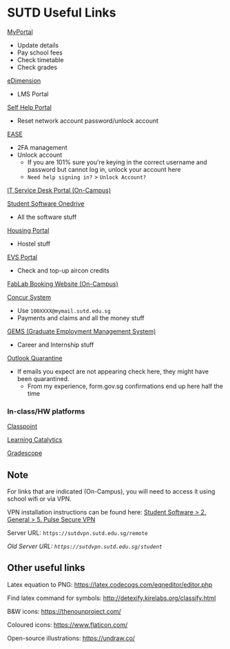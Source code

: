 # SUTD Useful Links

[MyPortal](https://myportal.sutd.edu.sg)

* Update details
* Pay school fees
* Check timetable
* Check grades

[eDimension](https://edimension.sutd.edu.sg/)

* LMS Portal

[Self Help Portal](https://studentselfhelp.sutd.edu.sg)

* Reset network account password/unlock account

[EASE](https://ease.sutd.edu.sg/)

* 2FA management
* Unlock account
  * If you are 101% sure you're keying in the correct username and password but cannot log in, unlock your account here
  * `Need help signing in?` > `Unlock Account?`

[IT Service Desk Portal (On-Campus)](https://itservicedesk.sutd.edu.sg/)

[Student Software Onedrive](https://sutdapac-my.sharepoint.com/:f:/g/personal/sysop_sutd_edu_sg/EiRx2NWoIuFJoOL_9s1CfRAB3rFNfl5-2VSl_A4XwUa7lg)

* All the software stuff

[Housing Portal](https://hms.sutd.edu.sg/studentportal/Default.aspx)

* Hostel stuff

[EVS Portal](https://nus-utown.evs.com.sg/SUTD/)

* Check and top-up aircon credits

[FabLab Booking Website (On-Campus)](https://edbooking.sutd.edu.sg/fablabbooking/Web/)

[Concur System](https://www.concursolutions.com/nui/signin)

* Use `100XXXX@mymail.sutd.edu.sg`
* Payments and claims and all the money stuff

[GEMS (Graduate Employment Management System)](https://sutd-csm.symplicity.com/students)

* Career and Internship stuff

[Outlook Quarantine](https://protection.office.com/quarantine)

* If emails you expect are not appearing check here, they might have been quarantined.
  * From my experience, form.gov.sg confirmations end up here half the time

### In-class/HW platforms

[Classpoint](https://classpoint.app/join)

[Learning Catalytics](http://learningcatalytics.com/)

[Gradescope](https://www.gradescope.com/)

## Note

For links that are indicated (On-Campus), you will need to access it using school wifi or via VPN.

VPN installation instructions can be found here: [Student Software > 2. General > 5. Pulse Secure VPN](https://sutdapac-my.sharepoint.com/personal/sysop_sutd_edu_sg/_layouts/15/onedrive.aspx?originalPath=aHR0cHM6Ly9zdXRkYXBhYy1teS5zaGFyZXBvaW50LmNvbS86ZjovZy9wZXJzb25hbC9zeXNvcF9zdXRkX2VkdV9zZy9FaVJ4Mk5Xb0l1RkpvT0xfOXMxQ2ZSQUIzckZOZmw1LTJWU2xfQTRYd1VhN2xnP3J0aW1lPW9YVXlMVXFfMkVn&id=%2Fpersonal%2Fsysop%5Fsutd%5Fedu%5Fsg%2FDocuments%2FStudents%20Software%2F2%2E%20General%2F5%2E%20Pulse%20Secure%20VPN)

Server URL: `https://sutdvpn.sutd.edu.sg/remote`

*Old Server URL: `https://sutdvpn.sutd.edu.sg/student`*

## Other useful links

Latex equation to PNG: https://latex.codecogs.com/eqneditor/editor.php

Find latex command for symbols: http://detexify.kirelabs.org/classify.html

B&W icons: https://thenounproject.com/

Coloured icons: https://www.flaticon.com/

Open-source illustrations: https://undraw.co/